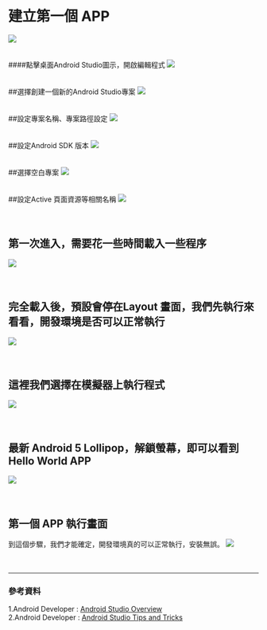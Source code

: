 建立第一個 APP 
=============
![](https://raw.githubusercontent.com/tw-hkt/AndroidTutorial/master/img/cover/Cover0001.png)
<br />
<br />
<br />
####點擊桌面Android Studio圖示，開啟編輯程式
![](https://raw.githubusercontent.com/tw-hkt/AndroidTutorial/master/img/img0023.jpg)
<br />
<br />
<br />
##選擇創建一個新的Android Studio專案
![](https://raw.githubusercontent.com/tw-hkt/AndroidTutorial/master/img/img0009.jpg)
<br />
<br />
<br />
##設定專案名稱、專案路徑設定
![](https://raw.githubusercontent.com/tw-hkt/AndroidTutorial/master/img/img0011.jpg)
<br />
<br />
<br />
##設定Android SDK 版本
![](https://raw.githubusercontent.com/tw-hkt/AndroidTutorial/master/img/img0012.jpg)
<br />
<br />
<br />
##選擇空白專案
![](https://raw.githubusercontent.com/tw-hkt/AndroidTutorial/master/img/img0013.jpg)
<br />
<br />
<br />
##設定Active 頁面資源等相關名稱
![](https://raw.githubusercontent.com/tw-hkt/AndroidTutorial/master/img/img0014.jpg)
<br />
<br />
<br />
## 第一次進入，需要花一些時間載入一些程序
![](https://raw.githubusercontent.com/tw-hkt/AndroidTutorial/master/img/img0015.jpg)
<br />
<br />
<br />
## 完全載入後，預設會停在Layout 畫面，我們先執行來看看，開發環境是否可以正常執行
![](https://raw.githubusercontent.com/tw-hkt/AndroidTutorial/master/img/img0016.jpg)
<br />
<br />
<br />
## 這裡我們選擇在模擬器上執行程式
![](https://raw.githubusercontent.com/tw-hkt/AndroidTutorial/master/img/img0017.jpg)
<br />
<br />
<br />
## 最新 Android 5 Lollipop，解鎖螢幕，即可以看到 Hello World APP
![](https://raw.githubusercontent.com/tw-hkt/AndroidTutorial/master/img/img0018.jpg)
<br />
<br />
<br />
## 第一個 APP 執行畫面
到這個步驟，我們才能確定，開發環境真的可以正常執行，安裝無誤。
![](https://raw.githubusercontent.com/tw-hkt/AndroidTutorial/master/img/img0019.jpg)
<br />
<br />
<br />
* * *
### 參考資料
1.Android Developer : [Android Studio Overview](http://developer.android.com/tools/studio/index.html)
<br>
2.Android Developer : [Android Studio Tips and Tricks](http://developer.android.com/sdk/installing/studio-tips.html)
<br>

